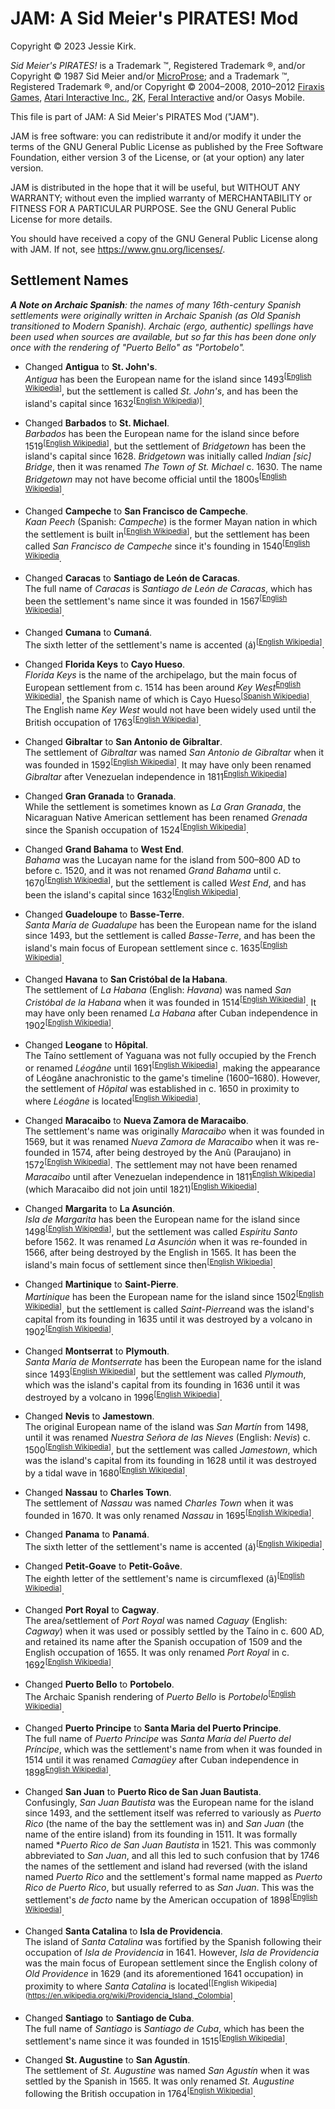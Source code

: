 # JAM: A Sid Meier's PIRATES! Mod

Copyright © 2023 Jessie Kirk.

*Sid Meier's PIRATES!* is a Trademark ™, Registered Trademark ®, and/or Copyright © 1987 Sid Meier and/or [MicroProse](https://www.microprose.com/); and a Trademark ™, Registered Trademark ®, and/or Copyright © 2004–2008, 2010–2012 [Firaxis Games](https://firaxis.com/), [Atari Interactive Inc.](https://atari.com/), [2K](https://2k.com/), [Feral Interactive](https://www.feralinteractive.com/) and/or Oasys Mobile.

This file is part of JAM: A Sid Meier's PIRATES Mod ("JAM").

JAM is free software: you can redistribute it and/or modify it under the terms of the GNU General Public License as published by the Free Software Foundation, either version 3 of the License, or (at your option) any later version.

JAM is distributed in the hope that it will be useful, but WITHOUT ANY WARRANTY; without even the implied warranty of MERCHANTABILITY or FITNESS FOR A PARTICULAR PURPOSE. See the GNU General Public License for more details.

You should have received a copy of the GNU General Public License along with JAM. If not, see https://www.gnu.org/licenses/.

## Settlement Names
***A Note on Archaic Spanish**: the names of many 16th-century Spanish settlements were originally written in Archaic Spanish (as Old Spanish transitioned to Modern Spanish). Archaic (ergo, authentic) spellings have been used when sources are available, but so far this has been done only once with the rendering of "Puerto Bello" as "Portobelo".*

* Changed **Antigua** to **St. John's**.<br>
*Antigua* has been the European name for the island since 1493<sup>[[English Wikipedia](https://en.wikipedia.org/wiki/History_of_Antigua_and_Barbuda)]</sup>, but the settlement is called *St. John's*, and has been the island's capital since 1632<sup>[[English Wikipedia](https://en.wikipedia.org/wiki/St._John%27s,_Antigua_and_Barbuda))]</sup>.

* Changed **Barbados** to **St. Michael**.<br>
*Barbados* has been the European name for the island since before 1519<sup>[[English Wikipedia](https://en.wikipedia.org/wiki/Barbados)]</sup>, but the settlement of *Bridgetown* has been the island's capital since 1628. *Bridgetown* was initially called *Indian [sic] Bridge*, then it was renamed *The Town of St. Michael* c. 1630. The name *Bridgetown* may not have become official until the 1800s<sup>[[English Wikipedia](https://en.wikipedia.org/wiki/Bridgetown)]</sup>.

* Changed **Campeche** to **San Francisco de Campeche**.<br>
*Kaan Peech* (Spanish: *Campeche*) is the former Mayan nation in which the settlement is built in<sup>[[English Wikipedia](https://en.wikipedia.org/wiki/Can_Pech)]</sup>, but the settlement has been called *San Francisco de Campeche* since it's founding in 1540<sup>[[English Wikipedia](https://en.wikipedia.org/wiki/Campeche_(city))</sup>.

* Changed **Caracas** to **Santiago de León de Caracas**.<br>
The full name of *Caracas* is *Santiago de León de Caracas*, which has been the settlement's name since it was founded in 1567<sup>[[English Wikipedia](https://en.wikipedia.org/wiki/Caracas)]</sup>.

* Changed **Cumana** to **Cumaná**.<br>
The sixth letter of the settlement's name is accented (á)<sup>[[English Wikipedia](https://en.wikipedia.org/wiki/Cuman%C3%A1)]</sup>.

* Changed **Florida Keys** to **Cayo Hueso**.<br>
*Florida Keys* is the name of the archipelago, but the main focus of European settlement from c. 1514 has been around *Key West*<sup>[English Wikipedia](https://en.wikipedia.org/wiki/Florida_Keys)]</sup>, the Spanish name of which is Cayo Hueso<sup>[[Spanish Wikipedia](https://es.wikipedia.org/wiki/Cayo_Hueso)]</sup>. The English name *Key West* would not have been widely used until the British occupation of 1763<sup>[[English Wikipedia](https://en.wikipedia.org/wiki/Key_West)]</sup>.

* Changed **Gibraltar** to **San Antonio de Gibraltar**.<br>
The settlement of *Gibraltar* was named *San Antonio de Gibraltar* when it was founded in 1592<sup>[[English Wikipedia](https://en.wikipedia.org/wiki/Gibraltar,_Venezuela)]</sup>. It may have only been renamed *Gibraltar* after Venezuelan independence in 1811<sup>[English Wikipedia](https://en.wikipedia.org/wiki/Venezuelan_Independence)]</sup>

* Changed **Gran Granada** to **Granada**.<br>
While the settlement is sometimes known as *La Gran Granada*, the Nicaraguan Native American settlement has been renamed *Grenada* since the Spanish occupation of 1524<sup>[[English Wikipedia](https://en.wikipedia.org/wiki/Granada,_Nicaragua)]</sup>.

* Changed **Grand Bahama** to **West End**.<br>
*Bahama* was the Lucayan name for the island from 500–800 AD to before c. 1520, and it was not renamed *Grand Bahama* until c. 1670<sup>[[English Wikipedia](https://en.wikipedia.org/wiki/The_Bahamas)]</sup>, but the settlement is called *West End*, and has been the island's capital since 1632<sup>[[English Wikipedia](https://en.wikipedia.org/wiki/West_End,_Bahamas)]</sup>.

* Changed **Guadeloupe** to **Basse-Terre**.<br>
*Santa María de Guadalupe* has been the European name for the island since 1493, but the settlement is called *Basse-Terre*, and has been the island's main focus of European settlement since c. 1635<sup>[[English Wikipedia](https://en.wikipedia.org/wiki/Guadeloupe)]</sup>.

* Changed **Havana** to **San Cristóbal de la Habana**.<br>
The settlement of *La Habana* (English: *Havana*) was named *San Cristóbal de la Habana* when it was founded in 1514<sup>[[English Wikipedia](https://en.wikipedia.org/wiki/Havana)]</sup>. It may have only been renamed *La Habana* after Cuban independence in 1902<sup>[[English Wikipedia](https://en.wikipedia.org/wiki/Cuban_War_of_Independence)]</sup>.

* Changed **Leogane** to **Hôpital**.<br>
The Taíno settlement of Yaguana was not fully occupied by the French or renamed *Léogâne* until 1691<sup>[[English Wikipedia](https://en.wikipedia.org/wiki/L%C3%A9og%C3%A2ne)]</sup>, making the appearance of Léogâne anachronistic to the game's timeline (1600–1680). However, the settlement of *Hôpital* was established in c. 1650 in proximity to where *Léogâne* is located<sup>[[English Wikipedia](https://en.wikipedia.org/wiki/Port-au-Prince)]</sup>.

* Changed **Maracaibo** to **Nueva Zamora de Maracaibo**.<br>
The settlement's name was originally *Maracaibo* when it was founded in 1569, but it was renamed *Nueva Zamora de Maracaibo* when it was re-founded in 1574, after being destroyed by the Anũ (Paraujano) in 1572<sup>[[English Wikipedia](https://en.wikipedia.org/wiki/Maracaibo)]</sup>. The settlement may not have been renamed *Maracaibo* until after Venezuelan independence in 1811<sup>[English Wikipedia](https://en.wikipedia.org/wiki/Venezuelan_Independence)]</sup> (which Maracaibo did not join until 1821)<sup>[[English Wikipedia](https://en.wikipedia.org/wiki/Maracaibo)]</sup>.

* Changed **Margarita** to **La Asunción**.<br>
*Isla de Margarita* has been the European name for the island since 1498<sup>[[English Wikipedia](https://en.wikipedia.org/wiki/Margarita_Island)]</sup>, but the settlement was called *Espíritu Santo* before 1562. It was renamed *La Asunción* when it was re-founded in 1566, after being destroyed by the English in 1565. It has been the island's main focus of settlement since then<sup>[[English Wikipedia](https://en.wikipedia.org/wiki/La_Asunci%C3%B3n)]</sup>.

* Changed **Martinique** to **Saint-Pierre**.<br>
*Martinique* has been the European name for the island since 1502<sup>[[English Wikipedia](https://en.wikipedia.org/wiki/Martinique)]</sup>, but the settlement is called *Saint-Pierre*and was the island's capital from its founding in 1635 until it was destroyed by a volcano in 1902<sup>[[English Wikipedia](https://en.wikipedia.org/wiki/Saint-Pierre,_Martinique)]</sup>.

* Changed **Montserrat** to **Plymouth**.<br>
*Santa María de Montserrate* has been the European name for the island since 1493<sup>[[English Wikipedia](https://en.wikipedia.org/wiki/Montserrat)]</sup>, but the settlement was called *Plymouth*, which was the island's capital from its founding in 1636 until it was destroyed by a volcano in 1996<sup>[[English Wikipedia](https://en.wikipedia.org/wiki/Plymouth,_Montserrat)]</sup>.

* Changed **Nevis** to **Jamestown**.<br>
The original European name of the island was *San Martín* from 1498, until it was renamed *Nuestra Señora de las Nieves* (English: *Nevis*) c. 1500<sup>[[English Wikipedia](https://en.wikipedia.org/wiki/Nevis)]</sup>, but the settlement was called *Jamestown*, which was the island's capital from its founding in 1628 until it was destroyed by a tidal wave in 1680<sup>[[English Wikipedia](https://en.wikipedia.org/wiki/Charlestown,_Nevis)]</sup>.

* Changed **Nassau** to **Charles Town**.<br>
The settlement of *Nassau* was named *Charles Town* when it was founded in 1670. It was only renamed *Nassau* in 1695<sup>[[English Wikipedia](https://en.wikipedia.org/wiki/Nassau,_Bahamas)]</sup>.

* Changed **Panama** to **Panamá**.<br>
The sixth letter of the settlement's name is accented (á)<sup>[[English Wikipedia](https://en.wikipedia.org/wiki/Panama_City)]</sup>.

* Changed **Petit-Goave** to **Petit-Goâve**.<br>
The eighth letter of the settlement's name is circumflexed (â)<sup>[[English Wikipedia](https://en.wikipedia.org/wiki/Petit-Go%C3%A2ve)]</sup>.

* Changed **Port Royal** to **Cagway**.<br>
The area/settlement of *Port Royal* was named *Caguay* (English: *Cagway*) when it was used or possibly settled by the Taíno in c. 600 AD, and retained its name after the Spanish occupation of 1509 and the English occupation of 1655. It was only renamed *Port Royal* in c. 1692<sup>[[English Wikipedia](https://en.wikipedia.org/wiki/Port_Royal)]</sup>.

* Changed **Puerto Bello** to **Portobelo**.<br>
The Archaic Spanish rendering of *Puerto Bello* is *Portobelo*<sup>[[English Wikipedia](https://en.wikipedia.org/wiki/Portobelo,_Col%C3%B3n)]</sup>.

* Changed **Puerto Principe** to **Santa Maria del Puerto Principe**.<br>
The full name of *Puerto Principe* was *Santa María del Puerto del Príncipe*, which was the settlement's name from when it was founded in 1514 until it was renamed *Camagüey* after Cuban independence in 1898<sup>[English Wikipedia](https://en.wikipedia.org/wiki/Camag%C3%BCey)]</sup>.

* Changed **San Juan** to **Puerto Rico de San Juan Bautista**.<br>
Confusingly, *San Juan Bautista* was the European name for the island since 1493, and the settlement itself was referred to variously as *Puerto Rico* (the name of the bay the settlement was in) and *San Juan* (the name of the entire island) from its founding in 1511. It was formally named **Puerto Rico de San Juan Bautista* in 1521. This was commonly abbreviated to *San Juan*, and all this led to such confusion that by 1746 the names of the settlement and island had reversed (with the island named *Puerto Rico* and the settlement's formal name mapped as *Puerto Rico de Puerto Rico*, but usually referred to as *San Juan*. This was the settlement's *de facto* name by the American occupation of 1898<sup>[[English Wikipedia](https://en.wikipedia.org/wiki/San_Juan%2C_Puerto_Rico)]</sup>.

* Changed **Santa Catalina** to **Isla de Providencia**.<br>
The island of *Santa Catalina* was fortified by the Spanish following their occupation of *Isla de Providencia* in 1641. However, *Isla de Providencia* was the main focus of European settlement since the English colony of *Old Providence* in 1629 (and its aforementioned 1641 occupation) in proximity to where *Santa Catalina* is located<sup>[[English Wikipedia](https://en.wikipedia.org/wiki/Providencia_Island,_Colombia]</sup>.

* Changed **Santiago** to **Santiago de Cuba**.<br>
The full name of *Santiago* is *Santiago de Cuba*, which has been the settlement's name since it was founded in 1515<sup>[[English Wikipedia](https://en.wikipedia.org/wiki/Santiago_de_Cuba)]</sup>.

* Changed **St. Augustine** to **San Agustín**.<br>
The settlement of *St. Augustine* was named *San Agustín* when it was settled by the Spanish in 1565. It was only renamed *St. Augustine* following the British occupation in 1764<sup>[[English Wikipedia](https://en.wikipedia.org/wiki/St._Augustine%2C_Florida)]</sup>.
